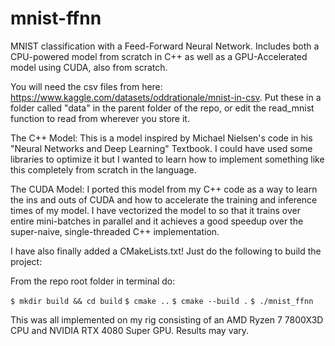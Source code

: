 # mnist-ffnn
MNIST classification with a Feed-Forward Neural Network. Includes both a CPU-powered model from scratch in C++ as well as a GPU-Accelerated model using CUDA, also from scratch.

You will need the csv files from here: https://www.kaggle.com/datasets/oddrationale/mnist-in-csv. Put these in a folder called "data" in the parent folder of the repo, or edit the read_mnist function to read from wherever you store it. 

The C++ Model:
This is a model inspired by Michael Nielsen's code in his "Neural Networks and Deep Learning" Textbook. I could have used some libraries to optimize it but I wanted to learn how to implement something like this completely from scratch in the language.

The CUDA Model:
I ported this model from my C++ code as a way to learn the ins and outs of CUDA and how to accelerate the training and inference times of my model. I have vectorized the model to so that it trains over entire mini-batches in parallel and it achieves a good speedup over the super-naive, single-threaded C++ implementation.

I have also finally added a CMakeLists.txt! Just do the following to build the project:

From the repo root folder in terminal do:

`$ mkdir build && cd build`
`$ cmake ..`
`$ cmake --build .`
`$ ./mnist_ffnn`

This was all implemented on my rig consisting of an AMD Ryzen 7 7800X3D CPU and NVIDIA RTX 4080 Super GPU. Results may vary.
